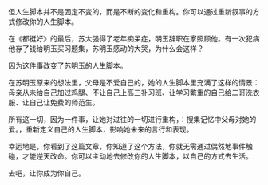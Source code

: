 
但人生脚本并不是固定不变的，而是不断的变化和重构。你可以通过重新叙事的方式修改你的人生脚本。

在《都挺好》的最后，苏大强得了老年痴呆症，明玉辞职在家照顾他。有一次犯病他存了钱给明玉买习题集，苏明玉感动的大哭，为什么会这样？

因为这件事改变了苏明玉的人生脚本。

在苏明玉原来的想法里，父母是不爱自己的，她的人生脚本里充满了这样的情景：母亲从未给自己加过鸡腿、不让自己上高三补习班、让学习繁重的自己给二哥洗衣服、让自己让免费的师范生。

所有这一切，因为一件事，让她对过往的一切进行重构，：搜集记忆中父母对她的爱。，重新定义自己的人生脚本，影响她未来的言行和表现。

幸运地是，你看到了这篇文章，你知道了这个方法，你就无需通过偶然地事件触碰，才能逆天改命。你可以主动地去修改你的人生脚本，以自己的方式去生活。

去吧，让你成为你自己。
















<!--stackedit_data:
eyJoaXN0b3J5IjpbNjIyNjIwNjg4LDk3OTI2MzE5NSwtMjEyMT
MyMDY2MSwxODY5NTMzMjkyLDU0OTc5MDY3NiwxMzkxMzY0NDAy
LDI4Njg5MTQyMywxMjY2MzE0MjkzLDIwMzU5MTM4MzYsLTExNT
M2MTkwMTUsMjAzNDExNzA5Miw5NjkyNjU4MDZdfQ==
-->